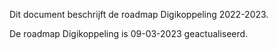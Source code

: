Dit document beschrijft de roadmap Digikoppeling 2022-2023.

De roadmap Digikoppeling is 09-03-2023 geactualiseerd.